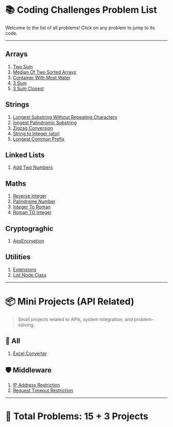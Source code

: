 # 📚 Coding Challenges Problem List

Welcome to the list of all problems! Click on any problem to jump to its code.

---

## Arrays

1. [Two Sum](../src/Arrays/TwoSum/TwoSum.cs)
2. [Median Of Two Sorted Arrays](../src/Arrays/MedianOfTwoSorted/MedianOfTwoSortedArrays.cs)
3. [Container With Most Water](../src/Arrays/ContainerWithMostWater/ContainerWithMostWater.cs)
4. [3 Sum](../src/Arrays/ThreeSum/ThreeSum.cs)
5. [3 Sum Closest](../src/Arrays/ThreeSumClosest/ThreeSumClosest.cs)

## Strings

1. [Longest Substring Without Repeating Characters](../src/Strings/LongestSubstringWithoutRepeating/LongestSubstringWithoutRepeating.cs)
2. [longest Palindromic Substring](../src/Strings/LongestPalindromicSubstring/LongestPalindromicSubstring.cs)
3. [Zigzag Conversion](../src/Strings/ZigzagConversion/ZigzagConversion.cs)
4. [String to Integer (atoi)](<../src/Strings/StringToInteger(atoi)/StringToInteger.cs>)
5. [Longest Common Prefix](../src/Strings/LongestCommonPrefix/LongestCommonPrefix.cs)

## Linked Lists

1. [Add Two Numbers](../src/LinkedLists/AddTwoNumber/AddTwoNumber.cs)

## Maths

1. [Reverse Integer](../src/Maths/ReverseInteger/ReverseInteger.cs)
2. [Palindrome Number](../src/Maths/PalindromeNumber/PalindromeNumber.cs)
3. [Integer To Roman](../src/Maths/IntegerToRoman/IntegerToRoman.cs)
4. [Roman TO Integer](../src/Maths/RomanToInteger/RomanToInteger.cs)

## Cryptograghic

1. [AesEncryption](../src/Cryptograghic/Aes/AesEncryption.cs)

## Utilities

1. [Extensions](../src/utils/Extensions.cs)
2. [List Node Class](../src/utils/ListNode.cs)

---

# 📦 Mini Projects (API Related)

> Small projects related to APIs, system integration, and problem-solving.

## 📂 All

1. [Excel Converter](../ApisProblem/ExcelConverter/Program.cs)

## 🛡️ Middleware

1. [IP Address Restriction](../ApisProblem/Middleware/IPAddressRestriction/Program.cs)
1. [Request Timeout Restriction](../ApisProblem/Middleware/RequestTimeoutRestriction/Program.cs)

---

# 📝 Total Problems: **15 + 3 Projects**

